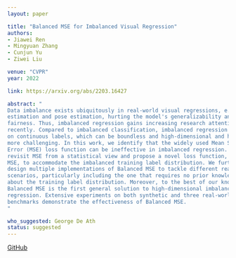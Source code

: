 ```yaml
---
layout: paper

title: "Balanced MSE for Imbalanced Visual Regression"
authors:
- Jiawei Ren
- Mingyuan Zhang
- Cunjun Yu
- Ziwei Liu

venue: "CVPR"
year: 2022

link: https://arxiv.org/abs/2203.16427

abstract: "
Data imbalance exists ubiquitously in real-world visual regressions, e.g., age
estimation and pose estimation, hurting the model's generalizability and
fairness. Thus, imbalanced regression gains increasing research attention
recently. Compared to imbalanced classification, imbalanced regression focuses
on continuous labels, which can be boundless and high-dimensional and hence
more challenging. In this work, we identify that the widely used Mean Square
Error (MSE) loss function can be ineffective in imbalanced regression. We
revisit MSE from a statistical view and propose a novel loss function, Balanced
MSE, to accommodate the imbalanced training label distribution. We further
design multiple implementations of Balanced MSE to tackle different real-world
scenarios, particularly including the one that requires no prior knowledge
about the training label distribution. Moreover, to the best of our knowledge,
Balanced MSE is the first general solution to high-dimensional imbalanced
regression. Extensive experiments on both synthetic and three real-world
benchmarks demonstrate the effectiveness of Balanced MSE.
"

who_suggested: George De Ath
status: suggested
---
```

[GitHub](https://github.com/jiawei-ren/BalancedMSE)
